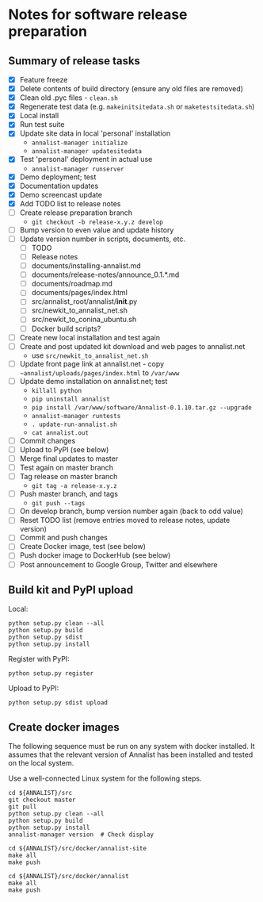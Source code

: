 # Notes for software release preparation

## Summary of release tasks

- [x] Feature freeze
- [x] Delete contents of build directory (ensure any old files are removed)
- [x] Clean old .pyc files - `clean.sh`
- [x] Regenerate test data (e.g. `makeinitsitedata.sh` or `maketestsitedata.sh`)
- [x] Local install
- [x] Run test suite
- [x] Update site data in local 'personal' installation
    - `annalist-manager initialize`
    - `annalist-manager updatesitedata`
- [x] Test 'personal' deployment in actual use
    - `annalist-manager runserver`
- [x] Demo deployment; test
- [x] Documentation updates
- [x] Demo screencast update
- [x] Add TODO list to release notes
- [ ] Create release preparation branch
    - `git checkout -b release-x.y.z develop`
- [ ] Bump version to even value and update history
- [ ] Update version number in scripts, documents, etc.
    - [ ] TODO
    - [ ] Release notes
    - [ ] documents/installing-annalist.md
    - [ ] documents/release-notes/announce_0.1.*.md
    - [ ] documents/roadmap.md
    - [ ] documents/pages/index.html
    - [ ] src/annalist_root/annalist/__init__.py
    - [ ] src/newkit_to_annalist_net.sh
    - [ ] src/newkit_to_conina_ubuntu.sh
    - [ ] Docker build scripts?
- [ ] Create new local installation and test again
- [ ] Create and post updated kit download and web pages to annalist.net
    - use `src/newkit_to_annalist_net.sh`
- [ ] Update front page link at annalist.net - copy `~annalist/uploads/pages/index.html` to `/var/www`
- [ ] Update demo installation on annalist.net; test
    - `killall python`
    - `pip uninstall annalist`
    - `pip install /var/www/software/Annalist-0.1.10.tar.gz --upgrade`
    - `annalist-manager runtests`
    - `. update-run-annalist.sh`
    - `cat annalist.out`
- [ ] Commit changes
- [ ] Upload to PyPI (see below)
- [ ] Merge final updates to master
- [ ] Test again on master branch
- [ ] Tag release on master branch
    - `git tag -a release-x.y.z`
- [ ] Push master branch, and tags
    - `git push --tags`
- [ ] On develop branch, bump version number again (back to odd value)
- [ ] Reset TODO list (remove entries moved to release notes, update version)
- [ ] Commit and push changes
- [ ] Create Docker image, test (see below)
- [ ] Push docker image to DockerHub (see below)
- [ ] Post announcement to Google Group, Twitter and elsewhere

## Build kit and PyPI upload

Local:

    python setup.py clean --all
    python setup.py build
    python setup.py sdist
    python setup.py install

Register with PyPI:

    python setup.py register

Upload to PyPI:

    python setup.py sdist upload


## Create docker images

The following sequence must be run on any system with docker installed.  It assumes that the relevant version of Annalist has been installed and tested on the local system.

Use a well-connected Linux system for the following steps.

    cd ${ANNALIST}/src
    git checkout master
    git pull
    python setup.py clean --all
    python setup.py build
    python setup.py install
    annalist-manager version  # Check display

    cd ${ANNALIST}/src/docker/annalist-site
    make all
    make push

    cd ${ANNALIST}/src/docker/annalist
    make all
    make push

